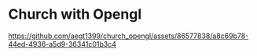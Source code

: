 # Church with Opengl



https://github.com/aegt1399/church_opengl/assets/86577838/a8c69b78-44ed-4936-a5d9-36341c01b3c4

